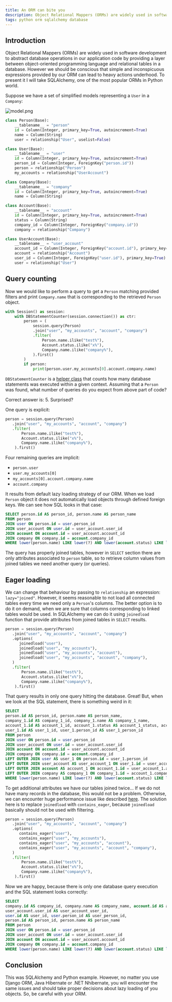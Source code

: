 ```yaml
---
title: An ORM can bite you
description: Object Relational Mappers (ORMs) are widely used in software development to abstract a database operations in our application code by providing a layer between object-oriented programming language and relational tables in a database. However we should be conscious that simple and inconspicuous expressions provided by our ORM can lead to heavy actions underhood. To present it I will take SQLAlchemy, one of the most popular ORM in Python world.
tags: python orm sqlalchemy database
---
```


## Introduction
Object Relational Mappers (ORMs) are widely used in software development to abstract database operations in our application code by providing a layer between object-oriented programming language and relational tables in a database. However we should be conscious that simple and inconspicuous expressions provided by our ORM can lead to heavy actions underhood. To present it I will take SQLAlchemy, one of the most popular ORMs in Python world.

Suppose we have a set of simplified models representing a `User` in a `Company`:

![model.png](https://cdn.hashnode.com/res/hashnode/image/upload/v1652520656984/zrr7NhFW4.png)

```python
class Person(Base):
    __tablename__ = "person"
    id = Column(Integer, primary_key=True, autoincrement=True)
    name = Column(String)
    user = relationship("User", uselist=False)

class User(Base):
    __tablename__ = "user"
    id = Column(Integer, primary_key=True, autoincrement=True)
    person_id = Column(Integer, ForeignKey("person.id"))
    person = relationship("Person")
    my_accounts = relationship("UserAccount")

class Company(Base):
    __tablename__ = "company"
    id = Column(Integer, primary_key=True, autoincrement=True)
    name = Column(String)

class Account(Base):
    __tablename__ = "account"
    id = Column(Integer, primary_key=True, autoincrement=True)
    status = Column(String)
    company_id = Column(Integer, ForeignKey("company.id"))
    company = relationship("Company")

class UserAccount(Base):
    __tablename__ = "user_account"
    account_id = Column(Integer, ForeignKey("account.id"), primary_key=True)
    account = relationship("Account")
    user_id = Column(Integer, ForeignKey("user.id"), primary_key=True)
    user = relationship("User")
```

## Query counting
Now we would like to perform a query to get a `Person` matching provided filters and print `Company.name` that is corresponding to the retrieved `Person` object.

```python
with Session() as session:
    with DBStatementCounter(session.connection()) as ctr:
        person = (
            session.query(Person)
            .join("user", "my_accounts", "account", "company")
            .filter(
                Person.name.ilike("test%"),
                Account.status.ilike("x%"),
                Company.name.ilike("company%"),
            ).first()
        )
        if person:
            print(person.user.my_accounts[0].account.company.name)
```

`DBStatementCounter` is a [helper class](https://stackoverflow.com/questions/19073099/how-to-count-sqlalchemy-queries-in-unit-tests) that counts how many database statements was executed within a given context. Assuming that a `Person` was found, what number of queries do you expect from above part of code?

Correct answer is: 5. Surprised?

One query is explicit:

```python
person = session.query(Person)
   .join("user", "my_accounts", "account", "company")
   .filter(
       Person.name.ilike("test%"),
       Account.status.ilike("x%"),
       Company.name.ilike("company%"),
    ).first()
```

Four remaining queries are implicit:
- `person.user`
- `user.my_accounts[0]`
- `my_accounts[0].account.company.name`
- `account.company`

It results from default lazy loading strategy of our ORM. When we load `Person` object it does not automatically load objects through defined foreign keys. We can see how SQL looks in that case:

```sql
SELECT person.id AS person_id, person.name AS person_name 
FROM person 
JOIN user ON person.id = user.person_id 
JOIN user_account ON user.id = user_account.user_id 
JOIN account ON account.id = user_account.account_id 
JOIN company ON company.id = account.company_id 
WHERE lower(person.name) LIKE lower(?) AND lower(account.status) LIKE lower(?) AND lower(company.name) LIKE lower(?)
```

The query has properly joined tables, however in `SELECT` section there are only attributes associated to `person` table, so to retrieve column values from joined tables we need another query (or queries).

## Eager loading
We can change that behaviour by passing to `relationship` an expression: `lazy="joined"`. However, it seems reasonable to not load all connected tables every time we need only a `Person`'s columns. The better option is to do it on demand, when we are sure that columns corresponding to linked tables would be used. In SQLAlchemy we can do it using `joinedload` function that provide attributes from joined tables in `SELECT` results.

```python
person = session.query(Person)
   .join("user", "my_accounts", "account", "company")
   .options(
      joinedload("user"),
      joinedload("user", "my_accounts"),
      joinedload("user", "my_accounts", "account"),
      joinedload("user", "my_accounts", "account", "company"),
   )
   .filter(
       Person.name.ilike("test%"),
       Account.status.ilike("x%"),
       Company.name.ilike("company%"),
    ).first()
```

That query results in only one query hitting the database. Great! But, when we look at the SQL statement, there is something weird in it:

```sql
SELECT 
person.id AS person_id, person.name AS person_name,
company_1.id AS company_1_id, company_1.name AS company_1_name,
account_1.id AS account_1_id, account_1.status AS account_1_status, account_1.company_id AS account_1_company_id, user_account_1.account_id AS user_account_1_account_id, user_account_1.user_id AS user_account_1_user_id, 
user_1.id AS user_1_id, user_1.person_id AS user_1_person_id 
FROM person 
JOIN user ON person.id = user.person_id 
JOIN user_account ON user.id = user_account.user_id
JOIN account ON account.id = user_account.account_id
JOIN company ON company.id = account.company_id
LEFT OUTER JOIN user AS user_1 ON person.id = user_1.person_id
LEFT OUTER JOIN user_account AS user_account_1 ON user_1.id = user_account_1.user_id
LEFT OUTER JOIN account AS account_1 ON account_1.id = user_account_1.account_id
LEFT OUTER JOIN company AS company_1 ON company_1.id = account_1.company_id
WHERE lower(person.name) LIKE lower(?) AND lower(account.status) LIKE lower(?) AND lower(company.name) LIKE lower(?)
```

To get additional attributes we have our tables joined twice... If we do not have many records in the database, this would not be a problem. Otherwise, we can encounter huge performance issue like described [here](https://stackoverflow.com/questions/27174217/sqlalchemy-query-using-joinedload-exponentially-slower-with-each-new-filter-clau). The solution here is to replace `joinedload` with `contains_eager`, because `joinedload` basically should not be used with filtering.

```python
person = session.query(Person)
   .join("user", "my_accounts", "account", "company")
   .options(
      contains_eager("user"),
      contains_eager("user", "my_accounts"),
      contains_eager("user", "my_accounts", "account"),
      contains_eager("user", "my_accounts", "account", "company"),
   )
   .filter(
       Person.name.ilike("test%"),
       Account.status.ilike("x%"),
       Company.name.ilike("company%"),
    ).first()
```

Now we are happy, because there is only one database query execution and the SQL statement looks correctly:

```sql
SELECT 
company.id AS company_id, company.name AS company_name, account.id AS account_id, account.status AS account_status, account.company_id AS account_company_id, user_account.account_id AS user_account_account_id,
user_account.user_id AS user_account_user_id,
user.id AS user_id, user.person_id AS user_person_id,
person.id AS person_id, person.name AS person_name 
FROM person
JOIN user ON person.id = user.person_id
JOIN user_account ON user.id = user_account.user_id
JOIN account ON account.id = user_account.account_id
JOIN company ON company.id = account.company_id
WHERE lower(person.name) LIKE lower(?) AND lower(account.status) LIKE lower(?) AND lower(company.name) LIKE lower(?)
```

## Conclusion
This was SQLAlchemy and Python example. However, no matter you use Django ORM, Java Hibernate or .NET Nhibernate, you will encounter the same issues and should take proper decisions about lazy loading of you objects. So, be careful with your ORM.

